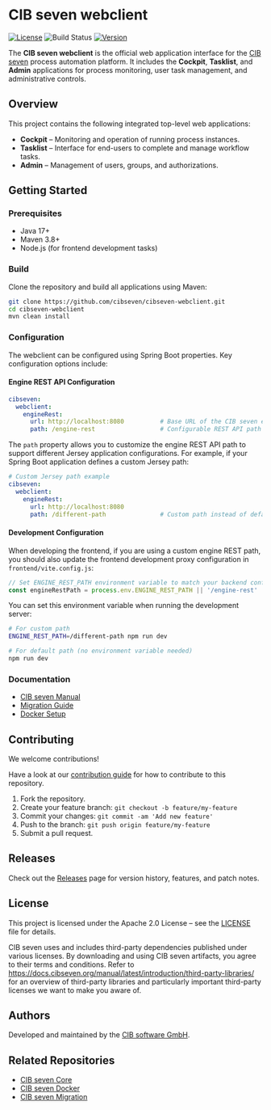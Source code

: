 # CIB seven webclient

[![License](https://img.shields.io/github/license/cibseven/cibseven-webclient?color=blue&logo=apache)](https://github.com/cibseven/cibseven-webclient/blob/master/LICENSE)
![Build Status](https://img.shields.io/badge/build-internal-lightgrey)
[![Version](https://img.shields.io/github/v/release/cibseven/cibseven-webclient)](https://github.com/cibseven/cibseven-webclient/releases)

The **CIB seven webclient** is the official web application interface for the [CIB seven](https://github.com/cibseven) process automation platform. It includes the **Cockpit**, **Tasklist**, and **Admin** applications for process monitoring, user task management, and administrative controls.

## Overview

This project contains the following integrated top-level web applications:

- **Cockpit** – Monitoring and operation of running process instances.
- **Tasklist** – Interface for end-users to complete and manage workflow tasks.
- **Admin** – Management of users, groups, and authorizations.

## Getting Started

### Prerequisites

- Java 17+
- Maven 3.8+
- Node.js (for frontend development tasks)

### Build

Clone the repository and build all applications using Maven:

```bash
git clone https://github.com/cibseven/cibseven-webclient.git
cd cibseven-webclient
mvn clean install
```

### Configuration

The webclient can be configured using Spring Boot properties. Key configuration options include:

#### Engine REST API Configuration

```yaml
cibseven:
  webclient:
    engineRest:
      url: http://localhost:8080          # Base URL of the CIB seven engine
      path: /engine-rest                  # Configurable REST API path (default: /engine-rest)
```

The `path` property allows you to customize the engine REST API path to support different Jersey application configurations. For example, if your Spring Boot application defines a custom Jersey path:

```yaml
# Custom Jersey path example
cibseven:
  webclient:
    engineRest:
      url: http://localhost:8080
      path: /different-path               # Custom path instead of default /engine-rest
```

#### Development Configuration

When developing the frontend, if you are using a custom engine REST path, you should also update the frontend development proxy configuration in `frontend/vite.config.js`:

```javascript
// Set ENGINE_REST_PATH environment variable to match your backend configuration
const engineRestPath = process.env.ENGINE_REST_PATH || '/engine-rest'
```

You can set this environment variable when running the development server:

```bash
# For custom path
ENGINE_REST_PATH=/different-path npm run dev

# For default path (no environment variable needed)
npm run dev
```

### Documentation

- [CIB seven Manual](https://docs.cibseven.org/manual/latest/)
- [Migration Guide](https://github.com/cibseven/cibseven-migration)
- [Docker Setup](https://github.com/cibseven/cibseven-docker)

## Contributing

We welcome contributions!

Have a look at our [contribution guide](https://github.com/cibseven/cibseven/blob/master/CONTRIBUTING.md) for how to contribute to this repository.

1. Fork the repository.
2. Create your feature branch: `git checkout -b feature/my-feature`
3. Commit your changes: `git commit -am 'Add new feature'`
4. Push to the branch: `git push origin feature/my-feature`
5. Submit a pull request.

## Releases

Check out the [Releases](https://github.com/cibseven/cibseven-webclient/releases) page for version history, features, and patch notes.

## License

This project is licensed under the Apache 2.0 License – see the [LICENSE](LICENSE) file for details.

CIB seven uses and includes third-party dependencies published under various licenses. By downloading and using CIB seven artifacts, you agree to their terms and conditions. Refer to https://docs.cibseven.org/manual/latest/introduction/third-party-libraries/ for an overview of third-party libraries and particularly important third-party licenses we want to make you aware of.

## Authors

Developed and maintained by the [CIB software GmbH](https://www.cib.de).

## Related Repositories

- [CIB seven Core](https://github.com/cibseven/cibseven)
- [CIB seven Docker](https://github.com/cibseven/cibseven-docker)
- [CIB seven Migration](https://github.com/cibseven/cibseven-migration)
